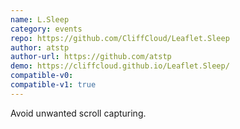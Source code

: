 ```yaml
---
name: L.Sleep
category: events
repo: https://github.com/CliffCloud/Leaflet.Sleep
author: atstp
author-url: https://github.com/atstp
demo: https://cliffcloud.github.io/Leaflet.Sleep/
compatible-v0:
compatible-v1: true
---
```


Avoid unwanted scroll capturing.
